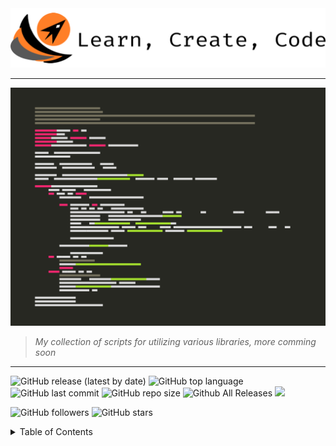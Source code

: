 <img title="" src="img/anap_logo.png" alt="" width="717">

----

![](img/anap2.png)

> *My collection of scripts for utilizing various libraries, more comming soon*

----

![GitHub release (latest by date)](https://img.shields.io/github/v/release/willgrant22/Python-3-Greatest-Hits?color=683BB9)
![GitHub top language](https://img.shields.io/github/languages/top/willgrant22/Python-3-Greatest-Hits)
![GitHub last commit](https://img.shields.io/github/last-commit/willgrant22/Python-3-Greatest-Hits)
![GitHub repo size](https://img.shields.io/github/repo-size/willgrant22/Python-3-Greatest-Hits?color=E19124)
![Github All Releases](https://img.shields.io/github/downloads/willgrant22/Python-3-Greatest-Hits/total.svg)
![](https://komarev.com/ghpvc/?username=willgrant22&color=ff69b4&label=Views)

![GitHub followers](https://img.shields.io/github/followers/willgrant22?style=social)
![GitHub stars](https://img.shields.io/github/stars/willgrant22/Python-3-Greatest-Hits?style=social) 

<details>
<summary>Table of Contents</summary>

----

## <img title="" src="img/python-5.png" alt="" width="50" data-align="inline"> <sup>Table of Contents</sup>

- [Barcode](https://github.com/willgrant22/Functional_Python/tree/master/Barcode)

- [C With Python](https://github.com/willgrant22/Functional_Python/tree/master/C%20With%20Python)

- [Database](https://github.com/willgrant22/Functional_Python/tree/master/Database)

- [Encryption](https://github.com/willgrant22/Functional_Python/tree/master/Encryption)

- [File Operations](https://github.com/willgrant22/Functional_Python/tree/master/File%20Operations)

- [GUI](https://github.com/willgrant22/Functional_Python/tree/master/GUI)

- [Image Manipulation](https://github.com/willgrant22/Functional_Python/tree/master/Image%20Manipulation)

- [Matplotlib](https://github.com/willgrant22/Functional_Python/tree/master/Matplotlib)

- [Numpy](https://github.com/willgrant22/Functional_Python/tree/master/Numpy)

- [Pandas](https://github.com/willgrant22/Functional_Python/tree/master/Pandas)

- [PyArduino](https://github.com/willgrant22/Functional_Python/tree/master/PyArduino)

- [Socket Programming](https://github.com/willgrant22/Functional_Python/tree/master/Socket%20Programming)

- [Strings](https://github.com/willgrant22/Functional_Python/tree/master/Strings)

- [System](https://github.com/willgrant22/Functional_Python/tree/master/System)

- [Terminal](https://github.com/willgrant22/Functional_Python/tree/master/Terminal)

- [Threading](https://github.com/willgrant22/Functional_Python/tree/master/Threading)

- [Twilio](https://github.com/willgrant22/Functional_Python/tree/master/Twilio)

- [Vars](https://github.com/willgrant22/Functional_Python/tree/master/Vars)

- [Walrus](https://github.com/willgrant22/Functional_Python/tree/master/Walrus)

- [Web](https://github.com/willgrant22/Functional_Python/tree/master/Web)
  
  </details>

